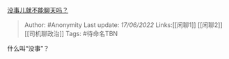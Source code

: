 [没事儿就不能聊天吗？](https://www.zhihu.com/question/490296560/answer/2527258580)

> Author: #Anonymity
> Last update: *17/06/2022*
> Links:[[闲聊1]] [[闲聊2]] [[司机聊政治]]
> Tags: #待命名TBN

什么叫“没事”？
